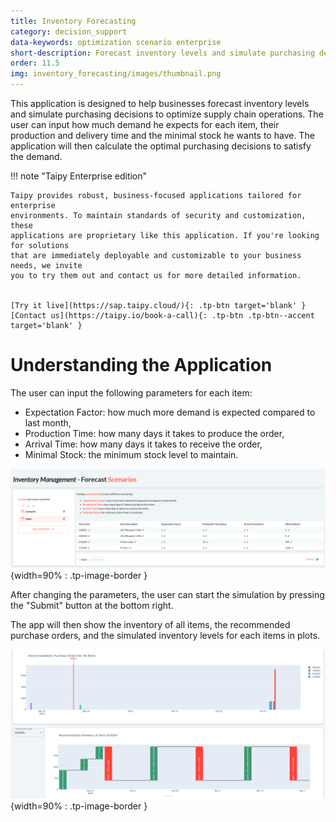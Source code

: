 ```yaml
---
title: Inventory Forecasting
category: decision_support
data-keywords: optimization scenario enterprise
short-description: Forecast inventory levels and simulate purchasing decisions to optimize supply chain operations.
order: 11.5
img: inventory_forecasting/images/thumbnail.png
---
```



This application is designed to help businesses forecast inventory levels and simulate purchasing decisions to optimize supply chain operations. The user can input how much demand he expects for each item, their production and delivery time and the minimal stock he wants to have. The application will then calculate the optimal purchasing decisions to satisfy the demand.

!!! note "Taipy Enterprise edition"

    Taipy provides robust, business-focused applications tailored for enterprise
    environments. To maintain standards of security and customization, these
    applications are proprietary like this application. If you're looking for solutions
    that are immediately deployable and customizable to your business needs, we invite
    you to try them out and contact us for more detailed information.


    [Try it live](https://sap.taipy.cloud/){: .tp-btn target='blank' }
    [Contact us](https://taipy.io/book-a-call){: .tp-btn .tp-btn--accent target='blank' }


# Understanding the Application

The user can input the following parameters for each item:
- Expectation Factor: how much more demand is expected compared to last month,
- Production Time: how many days it takes to produce the order,
- Arrival Time: how many days it takes to receive the order,
- Minimal Stock: the minimum stock level to maintain.

![Data page](images/scenario.png){width=90% : .tp-image-border }

After changing the parameters, the user can start the simulation by pressing the "Submit" button at the bottom right.

The app will then show the inventory of all items, the recommended purchase orders, and the simulated inventory levels for each items in plots.

![Scenario Creation](images/visualization.png){width=90% : .tp-image-border }